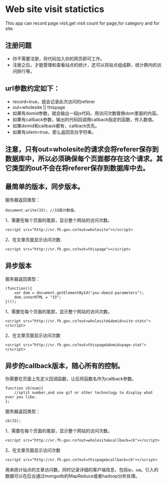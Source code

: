 # Web site visit statictics

This app can record page visit,get visit count for page,for category and for site.

## 注册问题

* 你不需要注册，将代码加入你的网页即可工作。
* 注册之后，才能管理和查看站点的统计，还可以将站点组成群，统计群内的访问排行等。

## url参数约定如下：

* record=true，就会记录此次访问的referer
* out=wholesite || thispage
* 如果有domid参数，就会输出一段js代码，用访问次数替换dom里面的内容。
* 如果有callback参数，输出的代码回调用callback指定的函数，传入数值。
* 如果domid和callback都有，callback优先。
* 如果有silent=true，那么返回空白字符串。


## 注意，只有out=wholesite的请求会将referer保存到数据库中，所以必须确保每个页面都存在这个请求。其它类型的out不会在将referer保存到数据库中去。

## 最简单的版本，同步版本。

服务器返回类型：
```
document.write(33); //33是计数值。
```

1、需要在每个页面的尾部，显示整个网站的访问次数。

```
<script src="http://vr.fh.gov.cn?out=wholesite"></script>
```

2、在文章页面显示访问次数.

```
<script src="http://vr.fh.gov.cn?out=thispage"></script>
```
## 异步版本

服务器返回类型：
```
(function(){
	var dom = document.getElementById("you-domid-parameters");
	dom.innerHTML = "33";
})();
```

1、需要在每个页面的尾部，显示整个网站的访问次数。

```
<script src="http://vr.fh.gov.cn?out=wholesite&domid=site-stats"></script>
```

2、在文章页面显示访问次数

```
<script src="http://vr.fh.gov.cn?out=thispage&domid=page-stat"></script>
```

## 异步的callback版本，随心所有的控制。

你需要在页面上先定义回调函数，让后将函数名作为callback参数。

```
function cb(num){
	//split number,and use gif or other technology to display what ever you like.
};
```

服务器返回类型：
```
cb(33);
```

1、需要在每个页面的尾部，显示整个网站的访问次数。

```
<script src="http://vr.fh.gov.cn?out=wholesite&callback=cb"></script>
```
2、在文章页面显示访问次数

```
<script src="http://vr.fh.gov.cn?out=thispage&callback=cb"></script>
```
用来统计站点的文章访问数，同时记录详细的客户端信息，包括ip，ua。引入的数据可以在后台通过mongodb的MapReduce或者hadoop分析处理。
